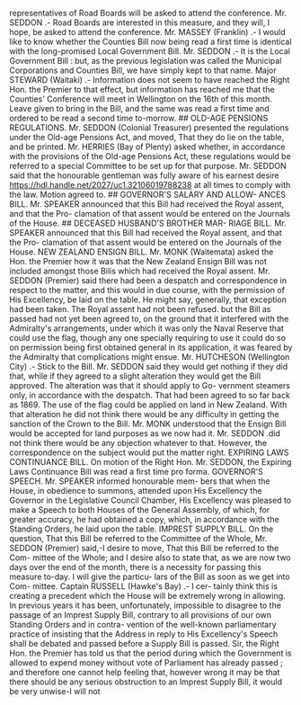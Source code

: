 representatives of Road Boards will be asked to attend the conference. Mr. SEDDON .- Road Boards are interested in this measure, and they will, I hope, be asked to attend the conference. Mr. MASSEY (Franklin) .- I would like to know whether the Counties Bill now being read a first time is identical with the long-promised Local Government Bill. Mr. SEDDON .- It is the Local Government Bill : but, as the previous legislation was called the Municipal Corporations and Counties Bill, we have simply kept to that name. Major STEWARD (Waitaki) .- Information does not seem to have reached the Right Hon. the Premier to that effect, but information has reached me that the Counties' Conference will meet in Wellington on the 16th of this month. Leave given to bring in the Bill, and the same was read a first time and ordered to be read a second time to-morrow. ## OLD-AGE PENSIONS REGULATIONS. Mr. SEDDON (Colonial Treasurer) presented the regulations under the Old-age Pensions Act, and moved, That they do lie on the table, and be printed. Mr. HERRIES (Bay of Plenty) asked whether, in accordance with the provisions of the Old-age Pensions Act, these regulations would be referred to a special Committee to be set up for that purpose. Mr. SEDDON said that the honourable gentleman was fully aware of his earnest desire https://hdl.handle.net/2027/uc1.32106019788238 at all times to comply with the law. Motion agreed to. ## GOVERNOR'S SALARY AND ALLOW- ANCES BILL. Mr. SPEAKER announced that this Bill had received the Royal assent, and that the Pro- clamation of that assent would be entered on the Journals of the House. ## DECEASED HUSBAND'S BROTHER MAR- RIAGE BILL. Mr. SPEAKER announced that this Bill had received the Royal assent, and that the Pro- clamation of that assent would be entered on the Journals of the House. NEW ZEALAND ENSIGN BILL. Mr. MONK (Waitemata) asked the Hon. the Premier how it was that the New Zealand Ensign Bill was not included amongst those Bilis which had received the Royal assent. Mr. SEDDON (Premier) said there had been a despatch and correspondence in respect to the matter, and this would in due course, with the permission of His Excellency, be laid on the table. He might say, generally, that exception had been taken. The Royal assent had not been refused. but the Bill as passed had not yet been agreed to, on the ground that it interfered with the Admiralty's arrangements, under which it was only the Naval Reserve that could use the flag, though any one specially requiring to use it could do so on permission being first obtained general in its application, it was feared by the Admiralty that complications might ensue. Mr. HUTCHESON (Wellington City) .- Stick to the Bill. Mr. SEDDON said they would get nothing if they did that, while if they agreed to a slight alteration they would get the Bill approved. The alteration was that it should apply to Go- vernment steamers only, in accordance with the despatch. That had been agreed to so far back as 1869. The use of the flag could be applied on land in New Zealand. With that alteration he did not think there would be any difficulty in getting the sanction of the Crown to the Bill. Mr. MONK understood that the Ensign Bill would be accepted for land purposes as we now had it. Mr. SEDDON .did not think there would be any objection whatever to that. However, the correspondence on the subject would put the matter right. EXPIRING LAWS CONTINUANCE BILL. On motion of the Right Hon. Mr. SEDDON, the Expiring Laws Continuance Bill was read a first time pro forma. GOVERNOR'S SPEECH. Mr. SPEAKER informed honourable mem- bers that when the House, in obedience to summons, attended upon His Excellency the Governor in the Legislative Council Chamber, His Excellency was pleased to make a Speech to both Houses of the General Assembly, of which, for greater accuracy, he had obtained a copy, which, in accordance with the Standing Orders, he laid upon the table. IMPREST SUPPLY BILL. On the question, That this Bill be referred to the Committee of the Whole, Mr. SEDDON (Premier) said,-I desire to move, That this Bill be referred to the Com- mittee of the Whole; and I desire also to state that, as we are now two days over the end of the month, there is a necessity for passing this measure to-day. I will give the particu- lars of the Bill as soon as we get into Com- mittee. Captain RUSSELL (Hawke's Bay) .- I cer- tainly think this is creating a precedent which the House will be extremely wrong in allowing. In previous years it has been, unfortunately, impossible to disagree to the passage of an Imprest Supply Bill, contrary to all provisions of our own Standing Orders and in contra- vention of the well-known parliamentary practice of insisting that the Address in reply to His Excellency's Speech shall be debated and passed before a Supply Bill is passed. Sir, the Right Hon. the Premier has told us that the period during which the Government is allowed to expend money without vote of Parliament has already passed ; and therefore one cannot help feeling that, however wrong it may be that there should be any serious obstruction to an Imprest Supply Bill, it would be very unwise-I will not 